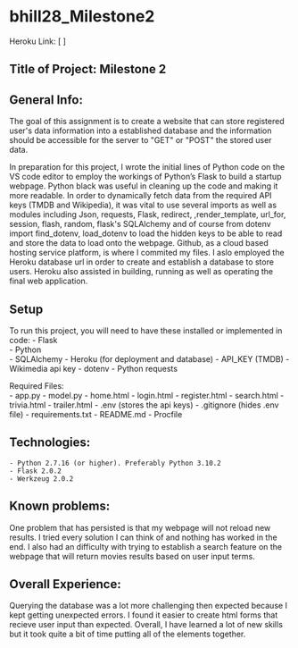 # bhill28_Milestone2

Heroku Link: [ ]


## Title of Project: Milestone 2 


## General Info: 
The goal of this assignment is to create a website that can store registered user's data information into a established database and the information should be accessible for the server to "GET" or "POST" the stored user data.

In preparation for this project, I wrote the initial lines of Python code on the VS code editor to employ the workings of Python’s Flask to build a startup webpage. Python black was useful in cleaning up the code and making it more readable. In order to dynamically fetch data from the required API keys (TMDB and Wikipedia), it was vital to use several imports as well as modules including Json, requests, Flask, redirect, ,render_template, url_for, session, flash, random, flask's SQLAlchemy and of course from dotenv import find_dotenv, load_dotenv to load the hidden keys to be able to read and store the data to load onto the webpage. Github, as a cloud based hosting service platform, is where I commited my files. I aslo employed the Heroku database url in order to create and establish a database to store users. Heroku also assisted in building, running as well as operating the final web application.

## Setup 
To run this project, you will need to have these installed or implemented in code: 
    - Flask  
    - Python  
    - SQLAlchemy
    - Heroku (for deployment and database) 
    - API_KEY (TMDB)
    - Wikimedia api key
    - dotenv 
    - Python requests 

 Required Files:  
    - app.py
    - model.py
    - home.html
    - login.html
    - register.html
    - search.html
    - trivia.html
    - trailer.html
    - .env (stores the api keys)
    - .gitignore (hides .env file)
    - requirements.txt
    - README.md
    - Procfile 

## Technologies:
    - Python 2.7.16 (or higher). Preferably Python 3.10.2
    - Flask 2.0.2
    - Werkzeug 2.0.2

## Known problems:
One problem that has persisted is that my webpage will not reload new results. I tried every solution I can think of and nothing has worked in the end. I also had an difficulty  with trying to establish a search feature on the webpage that will return movies results based on user input terms. 

## Overall Experience:
Querying the database was a lot more challenging then expected because I kept getting unexpected errors. I found it easier to create html forms that recieve user input than expected. Overall, I have learned a lot of new skills but it took quite a bit of time putting all of the elements together. 

